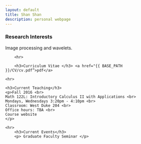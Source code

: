 ```yaml
---
layout: default
title: Shan Shan
description: personal webpage
---
```


<h3>Research Interests</h3>
        <p> Image processing and wavelets. </p>
        
        <hr>

        <h3>Curriculum Vitae </h3> <a href="{{ BASE_PATH }}/CV/cv.pdf”>pdf</a>
	
	<hr>
	
	<h3>Current Teaching</h3>
	<p>Fall 2016 <br>
	Math 122L: Introductory Calculus II with Applications <br>
	Mondays, Wednesdays 3:20pm - 4:10pm <br>
	Classroom: West Duke 204 <br>
	Office hours: TBA <br>		
	Course website 
	</p>
	
	<hr> 
        <h3>Current Events</h3>	
        <p> Graduate Faculty Seminar </p>
